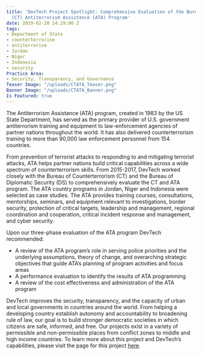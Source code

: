 ```yaml
---
title: 'DevTech Project Spotlight: Comprehensive Evaluation of the Bureau of Counterterrorism
  (CT) Antiterrorism Assistance (ATA) Program'
date: 2019-02-20 14:19:00 Z
tags:
- Department of State
- counterterrorism
- antiterrorism
- Jordan
- Niger
- Indonesia
- security
Practice Area:
- Security, Transparency, and Governance
Teaser Image: "/uploads/CTATA_Teaser.png"
Banner Image: "/uploads/CTATA_Banner.png"
Is Featured: true
---
```


The Antiterrorism Assistance (ATA) program, created in 1983 by the US State Department, has served as the primary provider of U.S. government antiterrorism training and equipment to law-enforcement agencies of partner nations throughout the world. It has also delivered counterterrorism training to more than 90,000 law enforcement personnel from 154 countries.

From prevention of terrorist attacks to responding to and mitigating terrorist attacks, ATA helps partner nations build critical capabilities across a wide spectrum of counterterrorism skills. From 2015-2017, DevTech worked closely with the Bureau of Counterterrorism (CT) and the Bureau of Diplomatic Security (DS) to comprehensively evaluate the CT and ATA program. The ATA country programs in Jordan, Niger and Indonesia were selected as case studies. The ATA provides training courses, consultations, mentorships, seminars, and equipment relevant to investigations, border security, protection of critical targets, leadership and management, regional coordination and cooperation, critical incident response and management, and cyber security. 

Upon our three-phase evaluation of the ATA program DevTech recommended:

* A review of the ATA program’s role in serving police priorities and the underlying assumptions, theory of change, and overarching strategic objectives that guide ATA’s planning of program activities and focus areas
* A performance evaluation to identify the results of ATA programming
* A review of the cost effectiveness and administration of the ATA program

DevTech improves the security, transparency, and the capacity of urban and local governments in countries around the world. From helping a developing country establish autonomy and accountability to broadening rule of law, our goal is to build stronger democratic societies in which citizens are safe, informed, and free. Our projects exist in a variety of permissible and non-permissible places from conflict zones to middle and high income countries. To learn more about this project and DevTech’s capabilities, please visit the page for this project [here](http://devtechsys.com/projects/Comprehensive-Evaluation-of-th/).
